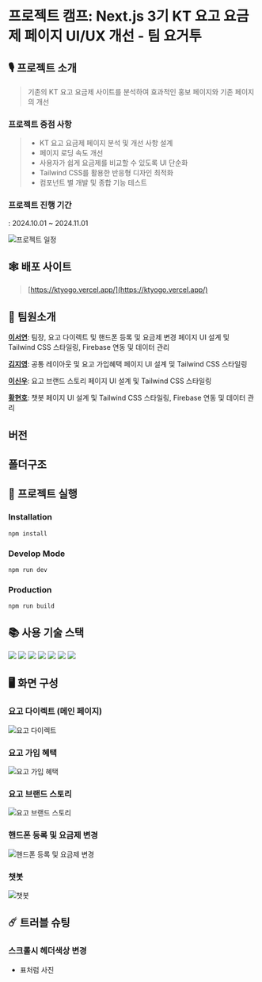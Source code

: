 # 프로젝트 캠프: Next.js 3기 KT 요고 요금제 페이지 UI/UX 개선 - 팀 요거투 

## 🎙️ 프로젝트 소개 
> 기존의 KT 요고 요금제 사이트를 분석하여 효과적인 홍보 페이지와 기존 페이지의 개선

### 프로젝트 중점 사항
> - KT 요고 요금제 페이지 분석 및 개선 사항 설계
> - 페이지 로딩 속도 개선
> - 사용자가 쉽게 요금제를 비교할 수 있도록 UI 단순화
> - Tailwind CSS를 활용한 반응형 디자인 최적화
> - 컴포넌트 별 개발 및 종합 기능 테스트

### 프로젝트 진행 기간
: 2024.10.01 ~ 2024.11.01

![프로젝트 일정](public/readme/schedule.png)

## 🕸️ 배포 사이트
> [https://ktyogo.vercel.app/](https://ktyogo.vercel.app/)

## 💁 팀원소개
[**이서연**](https://github.com/seoyeon1123): 팀장, 요고 다이렉트 및 핸드폰 등록 및 요금제 변경 페이지 UI 설계 및 Tailwind CSS 스타일링, Firebase 연동 및 데이터 관리

[**김지영**](https://github.com/jiographie): 공통 레이아웃 및 요고 가입혜택 페이지 UI 설계 및 Tailwind CSS 스타일링

[**이신우**](https://github.com/SH1NW00-0H): 요고 브랜드 스토리 페이지 UI 설계 및 Tailwind CSS 스타일링

[**황현호**](https://github.com/hnochx): 챗봇 페이지 UI 설계 및 Tailwind CSS 스타일링, Firebase 연동 및 데이터 관리

## 버전

## 폴더구조

## 🏁 프로젝트 실행
### Installation
```
npm install
```
### Develop Mode
```
npm run dev
```
### Production
```
npm run build
```

## 📚 사용 기술 스택
<img src="https://img.shields.io/badge/Next.js-000000?style=flat-square&logo=Next.js&
logoColor=white"/> 
<img src="https://img.shields.io/badge/React-61DAFB?style=flat-square&logo=React&logoColor=black"/>
<img src="https://img.shields.io/badge/Firebase-FFCA28?style=flat-square&logo=firebase&logoColor=black"/>
<img src="https://img.shields.io/badge/Tailwind CSS-06B6D4?style=flat-square&logo=Tailwind CSS&logoColor=white"/>
<img src="https://img.shields.io/badge/**JavaScript**-F7DF1E?style=flat-square&logo=javascript&logoColor=black"/>
<img src="https://img.shields.io/badge/Git-F05032?style=flat-square&logo=git&logoColor=white"/>
<img src="https://img.shields.io/badge/GitHub-181717?style=flat-square&logo=GitHub&logoColor=white"/>


## 🖥️ 화면 구성
### 요고 다이렉트 (메인 페이지)
![요고 다이렉트](public/readme/yogo_direct.png)
### 요고 가입 혜택
![요고 가입 혜택](public/readme/yogo_benefit.png)
### 요고 브랜드 스토리
![요고 브랜드 스토리](public/readme/yogo_brandstory.png)
### 핸드폰 등록 및 요금제 변경
![핸드폰 등록 및 요금제 변경](public/readme/yogo_changerate.png)
### 챗봇
![챗봇](public/readme/yogo_chatbot.png)


## ☄️ 트러블 슈팅
### 스크롤시 헤더색상 변경

- 표처럼 사진